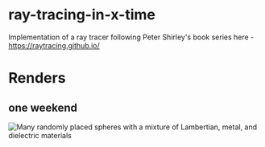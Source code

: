 # ray-tracing-in-x-time
Implementation of a ray tracer following Peter Shirley's book series here - https://raytracing.github.io/

# Renders
## one weekend
![Many randomly placed spheres with a mixture of Lambertian, metal, and dielectric materials](one_weekend/chapter_thirteen/final_render.ppm)
